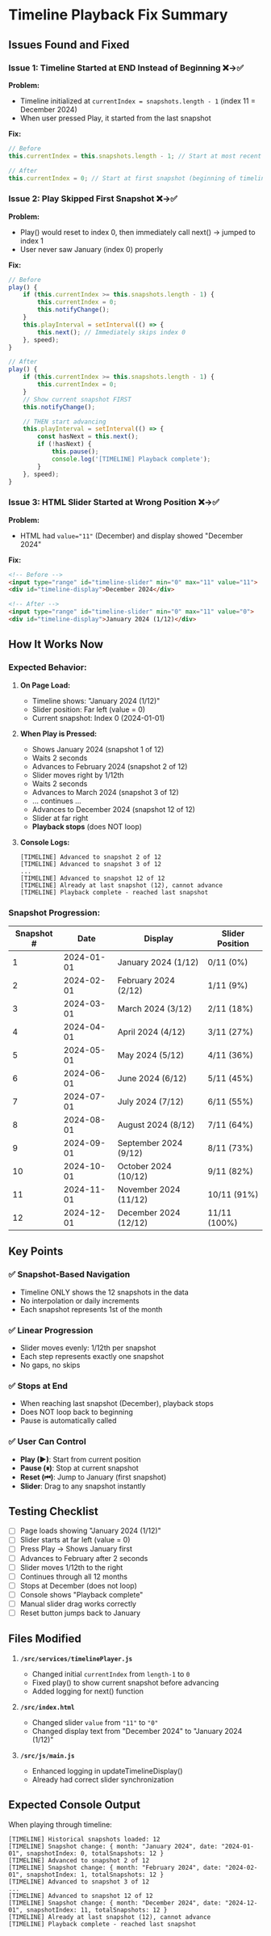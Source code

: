 # Timeline Playback Fix Summary

## Issues Found and Fixed

### Issue 1: Timeline Started at END Instead of Beginning ❌→✅
**Problem:**
- Timeline initialized at `currentIndex = snapshots.length - 1` (index 11 = December 2024)
- When user pressed Play, it started from the last snapshot

**Fix:**
```javascript
// Before
this.currentIndex = this.snapshots.length - 1; // Start at most recent

// After
this.currentIndex = 0; // Start at first snapshot (beginning of timeline)
```

### Issue 2: Play Skipped First Snapshot ❌→✅
**Problem:**
- Play() would reset to index 0, then immediately call next() → jumped to index 1
- User never saw January (index 0) properly

**Fix:**
```javascript
// Before
play() {
    if (this.currentIndex >= this.snapshots.length - 1) {
        this.currentIndex = 0;
        this.notifyChange();
    }
    this.playInterval = setInterval(() => {
        this.next(); // Immediately skips index 0
    }, speed);
}

// After
play() {
    if (this.currentIndex >= this.snapshots.length - 1) {
        this.currentIndex = 0;
    }
    // Show current snapshot FIRST
    this.notifyChange();

    // THEN start advancing
    this.playInterval = setInterval(() => {
        const hasNext = this.next();
        if (!hasNext) {
            this.pause();
            console.log('[TIMELINE] Playback complete');
        }
    }, speed);
}
```

### Issue 3: HTML Slider Started at Wrong Position ❌→✅
**Problem:**
- HTML had `value="11"` (December) and display showed "December 2024"

**Fix:**
```html
<!-- Before -->
<input type="range" id="timeline-slider" min="0" max="11" value="11">
<div id="timeline-display">December 2024</div>

<!-- After -->
<input type="range" id="timeline-slider" min="0" max="11" value="0">
<div id="timeline-display">January 2024 (1/12)</div>
```

## How It Works Now

### Expected Behavior:

1. **On Page Load:**
   - Timeline shows: "January 2024 (1/12)"
   - Slider position: Far left (value = 0)
   - Current snapshot: Index 0 (2024-01-01)

2. **When Play is Pressed:**
   - Shows January 2024 (snapshot 1 of 12)
   - Waits 2 seconds
   - Advances to February 2024 (snapshot 2 of 12)
   - Slider moves right by 1/12th
   - Waits 2 seconds
   - Advances to March 2024 (snapshot 3 of 12)
   - ... continues ...
   - Advances to December 2024 (snapshot 12 of 12)
   - Slider at far right
   - **Playback stops** (does NOT loop)

3. **Console Logs:**
   ```
   [TIMELINE] Advanced to snapshot 2 of 12
   [TIMELINE] Advanced to snapshot 3 of 12
   ...
   [TIMELINE] Advanced to snapshot 12 of 12
   [TIMELINE] Already at last snapshot (12), cannot advance
   [TIMELINE] Playback complete - reached last snapshot
   ```

### Snapshot Progression:

| Snapshot # | Date | Display | Slider Position |
|------------|------|---------|-----------------|
| 1 | 2024-01-01 | January 2024 (1/12) | 0/11 (0%) |
| 2 | 2024-02-01 | February 2024 (2/12) | 1/11 (9%) |
| 3 | 2024-03-01 | March 2024 (3/12) | 2/11 (18%) |
| 4 | 2024-04-01 | April 2024 (4/12) | 3/11 (27%) |
| 5 | 2024-05-01 | May 2024 (5/12) | 4/11 (36%) |
| 6 | 2024-06-01 | June 2024 (6/12) | 5/11 (45%) |
| 7 | 2024-07-01 | July 2024 (7/12) | 6/11 (55%) |
| 8 | 2024-08-01 | August 2024 (8/12) | 7/11 (64%) |
| 9 | 2024-09-01 | September 2024 (9/12) | 8/11 (73%) |
| 10 | 2024-10-01 | October 2024 (10/12) | 9/11 (82%) |
| 11 | 2024-11-01 | November 2024 (11/12) | 10/11 (91%) |
| 12 | 2024-12-01 | December 2024 (12/12) | 11/11 (100%) |

## Key Points

### ✅ Snapshot-Based Navigation
- Timeline ONLY shows the 12 snapshots in the data
- No interpolation or daily increments
- Each snapshot represents 1st of the month

### ✅ Linear Progression
- Slider moves evenly: 1/12th per snapshot
- Each step represents exactly one snapshot
- No gaps, no skips

### ✅ Stops at End
- When reaching last snapshot (December), playback stops
- Does NOT loop back to beginning
- Pause is automatically called

### ✅ User Can Control
- **Play (▶)**: Start from current position
- **Pause (⏸)**: Stop at current snapshot
- **Reset (⏮)**: Jump to January (first snapshot)
- **Slider**: Drag to any snapshot instantly

## Testing Checklist

- [ ] Page loads showing "January 2024 (1/12)"
- [ ] Slider starts at far left (value = 0)
- [ ] Press Play → Shows January first
- [ ] Advances to February after 2 seconds
- [ ] Slider moves 1/12th to the right
- [ ] Continues through all 12 months
- [ ] Stops at December (does not loop)
- [ ] Console shows "Playback complete"
- [ ] Manual slider drag works correctly
- [ ] Reset button jumps back to January

## Files Modified

1. **`/src/services/timelinePlayer.js`**
   - Changed initial `currentIndex` from `length-1` to `0`
   - Fixed play() to show current snapshot before advancing
   - Added logging for next() function

2. **`/src/index.html`**
   - Changed slider `value` from `"11"` to `"0"`
   - Changed display text from "December 2024" to "January 2024 (1/12)"

3. **`/src/js/main.js`**
   - Enhanced logging in updateTimelineDisplay()
   - Already had correct slider synchronization

## Expected Console Output

When playing through timeline:
```
[TIMELINE] Historical snapshots loaded: 12
[TIMELINE] Snapshot change: { month: "January 2024", date: "2024-01-01", snapshotIndex: 0, totalSnapshots: 12 }
[TIMELINE] Advanced to snapshot 2 of 12
[TIMELINE] Snapshot change: { month: "February 2024", date: "2024-02-01", snapshotIndex: 1, totalSnapshots: 12 }
[TIMELINE] Advanced to snapshot 3 of 12
...
[TIMELINE] Advanced to snapshot 12 of 12
[TIMELINE] Snapshot change: { month: "December 2024", date: "2024-12-01", snapshotIndex: 11, totalSnapshots: 12 }
[TIMELINE] Already at last snapshot (12), cannot advance
[TIMELINE] Playback complete - reached last snapshot
```
